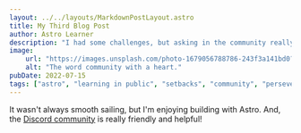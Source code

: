 ```yaml
---
layout: ../../layouts/MarkdownPostLayout.astro
title: My Third Blog Post
author: Astro Learner
description: "I had some challenges, but asking in the community really helped!"
image: 
    url: "https://images.unsplash.com/photo-1679056788786-243f3a141bd0?ixlib=rb-4.0.3&ixid=MnwxMjA3fDB8MHxwaG90by1wYWdlfHx8fGVufDB8fHx8&auto=format&fit=crop&w=1470&q=80"
    alt: "The word community with a heart."
pubDate: 2022-07-15
tags: ["astro", "learning in public", "setbacks", "community", "perseverance"]
---
```

It wasn't always smooth sailing, but I'm enjoying building with Astro. And, the [Discord community](https://astro.build/chat) is really friendly and helpful!